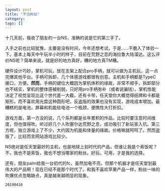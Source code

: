```yaml
---
layout: post
title: "不当粉丝"
category: 
tags: []
---
```


十几天前，我收了朋友的一台NS，准确的说是它的第三手了。

入手之前也比较犹豫，主要是没有时间，今年还想考试，于是……干脆入了体验一下。基本上每天中午玩半小时的样子，目前在荒野之息的海拉鲁大陆溜达。这么评价NS呢？简单来说，就是好的地方真好，糟的地方真TM糟。

硬件设计巧妙，掌机可玩，放在支架上配合pro手柄，就可以做为主机玩，这一点完爆其他平台。手柄可拆卸，几个体感游戏都很有创意。主机和手柄都是TypeC接口，方便。**然而**，手柄的键位大概因为掌机体积的缘故，非常不顺手，拆卸部分也不结实，掌机的整体感被削弱，只好用pro手柄弥补（或者说骗钱）。掌机性能决定了视觉呈现比这个世代差一大截，还有卡带，任天堂你大概觉得纸牌和卡都是矩形，而不喜欢用光盘这种圆形吧，反盗版的效果也没有实现，游戏成本增加。最糟糕的是电池，屏幕和机能给电池一个瓶颈，便携性大打折扣。

游戏方面，第一方没的说，几个系列都是长年累积的作品，比较时要注意时间维度，但也值得吹。听过好几个人吹塞尔达荒野之息，成功吸引了新玩家入坑。第三方呢，独立游戏上了不少，大约因为机能和体量的缘故。价格嘛就呵呵了。然而盗版了，比较而言网站游戏比较少。

NS绝对是任天堂最好的主机，也是地球上划时代的产品，但谁让我是个索饭呢？不，我也不是索饭，我也不想当哪家的粉丝。好玩，可用，才是我的选择。

还有，朋友palm给我一台初代的fc，虽然加电不亮，但那个机器才是任天堂划最伟大的产品啊！现在已经不是那个时代了。和我不喜欢苹果产品一样，粉丝一味的吹爆优点忽略缺点，真是越来越明显的现象。

`20190416`